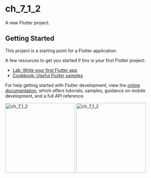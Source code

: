 # ch_7_1_2

A new Flutter project.

## Getting Started

This project is a starting point for a Flutter application.

A few resources to get you started if this is your first Flutter project:

- [Lab: Write your first Flutter app](https://docs.flutter.dev/get-started/codelab)
- [Cookbook: Useful Flutter samples](https://docs.flutter.dev/cookbook)

For help getting started with Flutter development, view the
[online documentation](https://docs.flutter.dev/), which offers tutorials,
samples, guidance on mobile development, and a full API reference.

<img width="222" alt="ch_7_1_2" src="https://user-images.githubusercontent.com/114164037/217103354-86493509-93e9-4546-b1bd-0ceaaf2333f3.png">

<img width="222" alt="ch_7_1_2" src="https://user-images.githubusercontent.com/114164037/218279577-7dd5942d-6db2-4740-88b5-c9c15157adf7.png">
